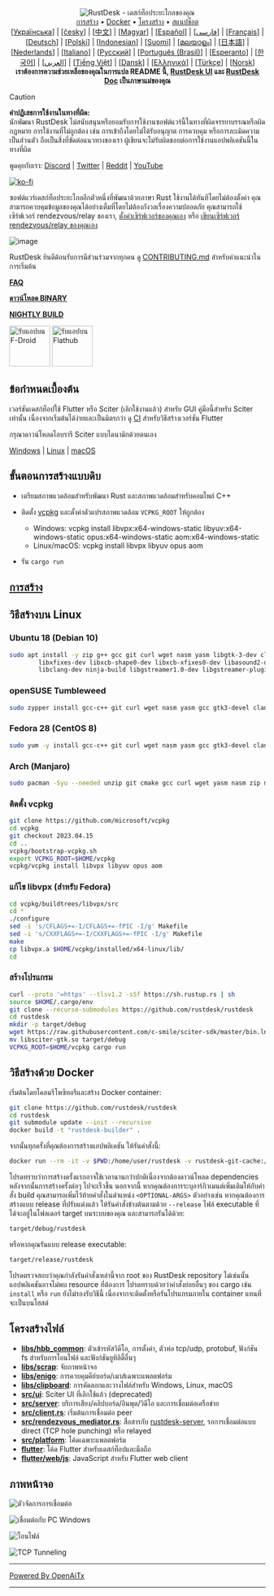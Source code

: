 <p align="center">
  <img src="res/logo-header.svg" alt="RustDesk - เดสก์ท็อประยะไกลของคุณ"><br>
  <a href="#raw-steps-to-build">การสร้าง</a> •
  <a href="#how-to-build-with-docker">Docker</a> •
  <a href="#file-structure">โครงสร้าง</a> •
  <a href="#snapshot">สแนปช็อต</a><br>
  [<a href="docs/README-UA.md">Українська</a>] | [<a href="docs/README-CS.md">česky</a>] | [<a href="docs/README-ZH.md">中文</a>] | [<a href="docs/README-HU.md">Magyar</a>] | [<a href="docs/README-ES.md">Español</a>] | [<a href="docs/README-FA.md">فارسی</a>] | [<a href="docs/README-FR.md">Français</a>] | [<a href="docs/README-DE.md">Deutsch</a>] | [<a href="docs/README-PL.md">Polski</a>] | [<a href="docs/README-ID.md">Indonesian</a>] | [<a href="docs/README-FI.md">Suomi</a>] | [<a href="docs/README-ML.md">മലയാളം</a>] | [<a href="docs/README-JP.md">日本語</a>] | [<a href="docs/README-NL.md">Nederlands</a>] | [<a href="docs/README-IT.md">Italiano</a>] | [<a href="docs/README-RU.md">Русский</a>] | [<a href="docs/README-PTBR.md">Português (Brasil)</a>] | [<a href="docs/README-EO.md">Esperanto</a>] | [<a href="docs/README-KR.md">한국어</a>] | [<a href="docs/README-AR.md">العربي</a>] | [<a href="docs/README-VN.md">Tiếng Việt</a>] | [<a href="docs/README-DA.md">Dansk</a>] | [<a href="docs/README-GR.md">Ελληνικά</a>] | [<a href="docs/README-TR.md">Türkçe</a>] | [<a href="docs/README-NO.md">Norsk</a>]<br>
  <b>เราต้องการความช่วยเหลือของคุณในการแปล README นี้, <a href="https://github.com/rustdesk/rustdesk/tree/master/src/lang">RustDesk UI</a> และ <a href="https://github.com/rustdesk/doc.rustdesk.com">RustDesk Doc</a> เป็นภาษาแม่ของคุณ</b>
</p>

> [!Caution]
> **คำปฏิเสธการใช้งานในทางที่ผิด:** <br>
> นักพัฒนา RustDesk ไม่สนับสนุนหรือยอมรับการใช้งานซอฟต์แวร์นี้ในทางที่ผิดจรรยาบรรณหรือผิดกฎหมาย การใช้งานที่ไม่ถูกต้อง เช่น การเข้าถึงโดยไม่ได้รับอนุญาต การควบคุม หรือการละเมิดความเป็นส่วนตัว ถือเป็นสิ่งที่ขัดต่อแนวทางของเรา ผู้เขียนจะไม่รับผิดชอบต่อการใช้งานแอปพลิเคชันนี้ในทางที่ผิด

พูดคุยกับเรา: [Discord](https://discord.gg/nDceKgxnkV) | [Twitter](https://twitter.com/rustdesk) | [Reddit](https://www.reddit.com/r/rustdesk) | [YouTube](https://www.youtube.com/@rustdesk)

[![ko-fi](https://ko-fi.com/img/githubbutton_sm.svg)](https://ko-fi.com/I2I04VU09)

ซอฟต์แวร์เดสก์ท็อประยะไกลอีกตัวหนึ่งที่พัฒนาด้วยภาษา Rust ใช้งานได้ทันทีโดยไม่ต้องตั้งค่า คุณสามารถควบคุมข้อมูลของคุณได้อย่างเต็มที่โดยไม่ต้องกังวลเรื่องความปลอดภัย คุณสามารถใช้เซิร์ฟเวอร์ rendezvous/relay ของเรา, [ตั้งค่าเซิร์ฟเวอร์ของคุณเอง](https://rustdesk.com/server) หรือ [เขียนเซิร์ฟเวอร์ rendezvous/relay ของคุณเอง](https://github.com/rustdesk/rustdesk-server-demo)

![image](https://user-images.githubusercontent.com/71636191/171661982-430285f0-2e12-4b1d-9957-4a58e375304d.png)

RustDesk ยินดีต้อนรับการมีส่วนร่วมจากทุกคน ดู [CONTRIBUTING.md](docs/CONTRIBUTING.md) สำหรับคำแนะนำในการเริ่มต้น

[**FAQ**](https://github.com/rustdesk/rustdesk/wiki/FAQ)

[**ดาวน์โหลด BINARY**](https://github.com/rustdesk/rustdesk/releases)

[**NIGHTLY BUILD**](https://github.com/rustdesk/rustdesk/releases/tag/nightly)

[<img src="https://f-droid.org/badge/get-it-on.png"
    alt="รับแอปบน F-Droid"
    height="80">](https://f-droid.org/en/packages/com.carriez.flutter_hbb)
[<img src="https://flathub.org/api/badge?svg&locale=en"
    alt="รับแอปบน Flathub"
    height="80">](https://flathub.org/apps/com.rustdesk.RustDesk)

## ข้อกำหนดเบื้องต้น

เวอร์ชันเดสก์ท็อปใช้ Flutter หรือ Sciter (เลิกใช้งานแล้ว) สำหรับ GUI คู่มือนี้สำหรับ Sciter เท่านั้น เนื่องจากเริ่มต้นได้ง่ายและเป็นมิตรกว่า ดู [CI](https://github.com/rustdesk/rustdesk/blob/master/.github/workflows/flutter-build.yml) สำหรับวิธีสร้างเวอร์ชัน Flutter

กรุณาดาวน์โหลดไลบรารี Sciter แบบไดนามิกด้วยตนเอง

[Windows](https://raw.githubusercontent.com/c-smile/sciter-sdk/master/bin.win/x64/sciter.dll) |
[Linux](https://raw.githubusercontent.com/c-smile/sciter-sdk/master/bin.lnx/x64/libsciter-gtk.so) |
[macOS](https://raw.githubusercontent.com/c-smile/sciter-sdk/master/bin.osx/libsciter.dylib)

## ขั้นตอนการสร้างแบบดิบ

- เตรียมสภาพแวดล้อมสำหรับพัฒนา Rust และสภาพแวดล้อมสำหรับคอมไพล์ C++

- ติดตั้ง [vcpkg](https://github.com/microsoft/vcpkg) และตั้งค่าตัวแปรสภาพแวดล้อม `VCPKG_ROOT` ให้ถูกต้อง

  - Windows: vcpkg install libvpx:x64-windows-static libyuv:x64-windows-static opus:x64-windows-static aom:x64-windows-static
  - Linux/macOS: vcpkg install libvpx libyuv opus aom

- รัน `cargo run`

## [การสร้าง](https://rustdesk.com/docs/en/dev/build/)

## วิธีสร้างบน Linux

### Ubuntu 18 (Debian 10)

```sh
sudo apt install -y zip g++ gcc git curl wget nasm yasm libgtk-3-dev clang libxcb-randr0-dev libxdo-dev \
        libxfixes-dev libxcb-shape0-dev libxcb-xfixes0-dev libasound2-dev libpulse-dev cmake make \
        libclang-dev ninja-build libgstreamer1.0-dev libgstreamer-plugins-base1.0-dev libpam0g-dev
```

### openSUSE Tumbleweed

```sh
sudo zypper install gcc-c++ git curl wget nasm yasm gcc gtk3-devel clang libxcb-devel libXfixes-devel cmake alsa-lib-devel gstreamer-devel gstreamer-plugins-base-devel xdotool-devel pam-devel
```

### Fedora 28 (CentOS 8)

```sh
sudo yum -y install gcc-c++ git curl wget nasm yasm gcc gtk3-devel clang libxcb-devel libxdo-devel libXfixes-devel pulseaudio-libs-devel cmake alsa-lib-devel gstreamer1-devel gstreamer1-plugins-base-devel pam-devel
```

### Arch (Manjaro)

```sh
sudo pacman -Syu --needed unzip git cmake gcc curl wget yasm nasm zip make pkg-config clang gtk3 xdotool libxcb libxfixes alsa-lib pipewire
```

### ติดตั้ง vcpkg

```sh
git clone https://github.com/microsoft/vcpkg
cd vcpkg
git checkout 2023.04.15
cd ..
vcpkg/bootstrap-vcpkg.sh
export VCPKG_ROOT=$HOME/vcpkg
vcpkg/vcpkg install libvpx libyuv opus aom
```

### แก้ไข libvpx (สำหรับ Fedora)

```sh
cd vcpkg/buildtrees/libvpx/src
cd *
./configure
sed -i 's/CFLAGS+=-I/CFLAGS+=-fPIC -I/g' Makefile
sed -i 's/CXXFLAGS+=-I/CXXFLAGS+=-fPIC -I/g' Makefile
make
cp libvpx.a $HOME/vcpkg/installed/x64-linux/lib/
cd
```

### สร้างโปรแกรม

```sh
curl --proto '=https' --tlsv1.2 -sSf https://sh.rustup.rs | sh
source $HOME/.cargo/env
git clone --recurse-submodules https://github.com/rustdesk/rustdesk
cd rustdesk
mkdir -p target/debug
wget https://raw.githubusercontent.com/c-smile/sciter-sdk/master/bin.lnx/x64/libsciter-gtk.so
mv libsciter-gtk.so target/debug
VCPKG_ROOT=$HOME/vcpkg cargo run
```

## วิธีสร้างด้วย Docker

เริ่มต้นโดยโคลนรีโพซิทอรีและสร้าง Docker container:

```sh
git clone https://github.com/rustdesk/rustdesk
cd rustdesk
git submodule update --init --recursive
docker build -t "rustdesk-builder" .
```

จากนั้นทุกครั้งที่คุณต้องการสร้างแอปพลิเคชัน ให้รันคำสั่งนี้:

```sh
docker run --rm -it -v $PWD:/home/user/rustdesk -v rustdesk-git-cache:/home/user/.cargo/git -v rustdesk-registry-cache:/home/user/.cargo/registry -e PUID="$(id -u)" -e PGID="$(id -g)" rustdesk-builder
```

โปรดทราบว่าการสร้างครั้งแรกอาจใช้เวลานานกว่าปกติเนื่องจากต้องดาวน์โหลด dependencies หลังจากนั้นการสร้างครั้งต่อๆ ไปจะเร็วขึ้น นอกจากนี้ หากคุณต้องการระบุอาร์กิวเมนต์เพิ่มเติมให้กับคำสั่ง build คุณสามารถเพิ่มไว้ท้ายคำสั่งในตำแหน่ง `<OPTIONAL-ARGS>` ตัวอย่างเช่น หากคุณต้องการสร้างแบบ release ที่ปรับแต่งแล้ว ให้รันคำสั่งข้างต้นตามด้วย `--release` ไฟล์ executable ที่ได้จะอยู่ในโฟลเดอร์ target บนระบบของคุณ และสามารถรันได้ด้วย:

```sh
target/debug/rustdesk
```

หรือหากคุณรันแบบ release executable:

```sh
target/release/rustdesk
```

โปรดตรวจสอบว่าคุณกำลังรันคำสั่งเหล่านี้จาก root ของ RustDesk repository ไม่เช่นนั้นแอปพลิเคชันอาจไม่พบ resource ที่ต้องการ โปรดทราบด้วยว่าคำสั่งย่อยอื่นๆ ของ cargo เช่น `install` หรือ `run` ยังไม่รองรับวิธีนี้ เนื่องจากจะติดตั้งหรือรันโปรแกรมภายใน container แทนที่จะเป็นบนโฮสต์

## โครงสร้างไฟล์

- **[libs/hbb_common](https://github.com/rustdesk/rustdesk/tree/master/libs/hbb_common)**: ตัวเข้ารหัสวิดีโอ, การตั้งค่า, ตัวห่อ tcp/udp, protobuf, ฟังก์ชัน fs สำหรับการโอนไฟล์ และฟังก์ชันยูทิลิตี้อื่นๆ
- **[libs/scrap](https://github.com/rustdesk/rustdesk/tree/master/libs/scrap)**: จับภาพหน้าจอ
- **[libs/enigo](https://github.com/rustdesk/rustdesk/tree/master/libs/enigo)**: การควบคุมคีย์บอร์ด/เมาส์เฉพาะแพลตฟอร์ม
- **[libs/clipboard](https://github.com/rustdesk/rustdesk/tree/master/libs/clipboard)**: การคัดลอกและวางไฟล์สำหรับ Windows, Linux, macOS
- **[src/ui](https://github.com/rustdesk/rustdesk/tree/master/src/ui)**: Sciter UI ที่เลิกใช้แล้ว (deprecated)
- **[src/server](https://github.com/rustdesk/rustdesk/tree/master/src/server)**: บริการเสียง/คลิปบอร์ด/อินพุต/วิดีโอ และการเชื่อมต่อเครือข่าย
- **[src/client.rs](https://github.com/rustdesk/rustdesk/tree/master/src/client.rs)**: เริ่มต้นการเชื่อมต่อ peer
- **[src/rendezvous_mediator.rs](https://github.com/rustdesk/rustdesk/tree/master/src/rendezvous_mediator.rs)**: สื่อสารกับ [rustdesk-server](https://github.com/rustdesk/rustdesk-server), รอการเชื่อมต่อแบบ direct (TCP hole punching) หรือ relayed
- **[src/platform](https://github.com/rustdesk/rustdesk/tree/master/src/platform)**: โค้ดเฉพาะแพลตฟอร์ม
- **[flutter](https://github.com/rustdesk/rustdesk/tree/master/flutter)**: โค้ด Flutter สำหรับเดสก์ท็อปและมือถือ
- **[flutter/web/js](https://github.com/rustdesk/rustdesk/tree/master/flutter/web/v1/js)**: JavaScript สำหรับ Flutter web client

## ภาพหน้าจอ

![ตัวจัดการการเชื่อมต่อ](https://github.com/rustdesk/rustdesk/assets/28412477/db82d4e7-c4bc-4823-8e6f-6af7eadf7651)

![เชื่อมต่อกับ PC Windows](https://github.com/rustdesk/rustdesk/assets/28412477/9baa91e9-3362-4d06-aa1a-7518edcbd7ea)

![โอนไฟล์](https://github.com/rustdesk/rustdesk/assets/28412477/39511ad3-aa9a-4f8c-8947-1cce286a46ad)

![TCP Tunneling](https://github.com/rustdesk/rustdesk/assets/28412477/78e8708f-e87e-4570-8373-1360033ea6c5)


---

[Powered By OpenAiTx](https://github.com/OpenAiTx/OpenAiTx)

---